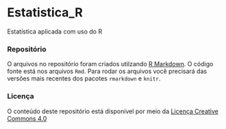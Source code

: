 # Estatistica_R
Estatística aplicada com uso do R

### Repositório
O arquivos no repositório foram criados utilzando [R Markdown][]. O
código fonte está nos arquivos `Rmd`. Para rodar os arquivos você precisará
das versões mais recentes dos pacotes `rmarkdown` e `knitr`. 

### Licença

O conteúdo deste repositório está disponível por meio da [Licença Creative Commons 4.0]

[Licença Creative Commons 4.0]: https://creativecommons.org/licenses/by-nc-sa/4.0/deed.pt_BR
[R Markdown]: http://rmarkdown.rstudio.com
